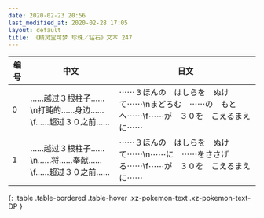 ```yaml
---
date: 2020-02-23 20:56
last_modified_at: 2020-02-28 17:05
layout: default
title: 《精灵宝可梦 珍珠／钻石》文本 247
---
```

| 编号 | 中文 | 日文 |
| ---- | ---- | ---- |
| 0 | ……越过３根柱子……\n打盹的……身边……\f……超过３０之前…… | ⋯⋯３ほんの　はしらを　ぬけて⋯⋯\nまどろむ　⋯⋯の　もとへ⋯⋯\f⋯⋯が　３０を　こえるまえに⋯⋯ |
| 1 | ……越过３根柱子……\n……将……奉献……\f……超过３０之前…… | ⋯⋯３ほんの　はしらを　ぬけて⋯⋯\n⋯⋯に　⋯⋯をささげる⋯⋯\f⋯⋯が　３０を　こえるまえに⋯⋯ |
{: .table .table-bordered .table-hover .xz-pokemon-text .xz-pokemon-text-DP }
